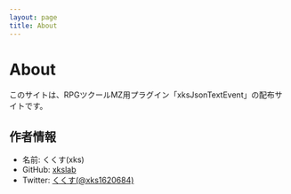 ```yaml
---
layout: page
title: About
---
```


# About

このサイトは、RPGツクールMZ用プラグイン「xksJsonTextEvent」の配布サイトです。

## 作者情報
- 名前: くくす(xks)
- GitHub: [xkslab](https://github.com/xkslab)
- Twitter: [くくす(@xks1620684)](https://x.com/xks1620684)